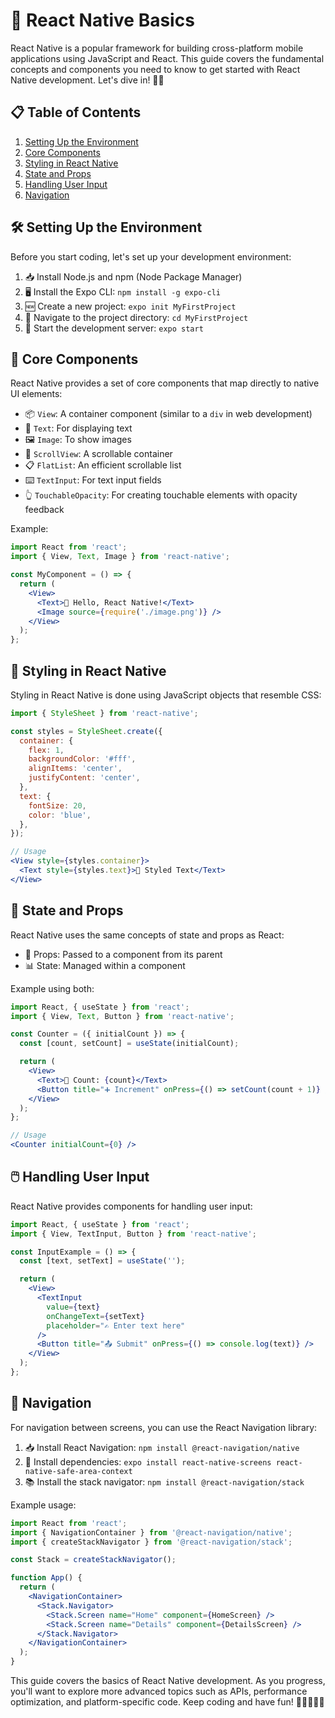 # 📱 React Native Basics

React Native is a popular framework for building cross-platform mobile applications using JavaScript and React. This guide covers the fundamental concepts and components you need to know to get started with React Native development. Let's dive in! 🏊‍♂️

## 📋 Table of Contents
1. [Setting Up the Environment](#setting-up-the-environment)
2. [Core Components](#core-components)
3. [Styling in React Native](#styling-in-react-native)
4. [State and Props](#state-and-props)
5. [Handling User Input](#handling-user-input)
6. [Navigation](#navigation)

## 🛠️ Setting Up the Environment

Before you start coding, let's set up your development environment:

1. 📥 Install Node.js and npm (Node Package Manager)
2. 🖥️ Install the Expo CLI: `npm install -g expo-cli`
3. 🆕 Create a new project: `expo init MyFirstProject`
4. 📂 Navigate to the project directory: `cd MyFirstProject`
5. 🚀 Start the development server: `expo start`

## 🧱 Core Components

React Native provides a set of core components that map directly to native UI elements:

- 📦 `View`: A container component (similar to a `div` in web development)
- 📝 `Text`: For displaying text
- 🖼️ `Image`: To show images
- 📜 `ScrollView`: A scrollable container
- 📋 `FlatList`: An efficient scrollable list
- ⌨️ `TextInput`: For text input fields
- 👆 `TouchableOpacity`: For creating touchable elements with opacity feedback

Example:

```jsx
import React from 'react';
import { View, Text, Image } from 'react-native';

const MyComponent = () => {
  return (
    <View>
      <Text>👋 Hello, React Native!</Text>
      <Image source={require('./image.png')} />
    </View>
  );
};
```

## 🎨 Styling in React Native

Styling in React Native is done using JavaScript objects that resemble CSS:

```jsx
import { StyleSheet } from 'react-native';

const styles = StyleSheet.create({
  container: {
    flex: 1,
    backgroundColor: '#fff',
    alignItems: 'center',
    justifyContent: 'center',
  },
  text: {
    fontSize: 20,
    color: 'blue',
  },
});

// Usage
<View style={styles.container}>
  <Text style={styles.text}>🎉 Styled Text</Text>
</View>
```

## 🔄 State and Props

React Native uses the same concepts of state and props as React:

- 📨 Props: Passed to a component from its parent
- 📊 State: Managed within a component

Example using both:

```jsx
import React, { useState } from 'react';
import { View, Text, Button } from 'react-native';

const Counter = ({ initialCount }) => {
  const [count, setCount] = useState(initialCount);

  return (
    <View>
      <Text>🔢 Count: {count}</Text>
      <Button title="➕ Increment" onPress={() => setCount(count + 1)} />
    </View>
  );
};

// Usage
<Counter initialCount={0} />
```

## 🖱️ Handling User Input

React Native provides components for handling user input:

```jsx
import React, { useState } from 'react';
import { View, TextInput, Button } from 'react-native';

const InputExample = () => {
  const [text, setText] = useState('');

  return (
    <View>
      <TextInput
        value={text}
        onChangeText={setText}
        placeholder="✍️ Enter text here"
      />
      <Button title="📤 Submit" onPress={() => console.log(text)} />
    </View>
  );
};
```

## 🧭 Navigation

For navigation between screens, you can use the React Navigation library:

1. 📥 Install React Navigation: `npm install @react-navigation/native`
2. 🔗 Install dependencies: `expo install react-native-screens react-native-safe-area-context`
3. 📚 Install the stack navigator: `npm install @react-navigation/stack`

Example usage:

```jsx
import React from 'react';
import { NavigationContainer } from '@react-navigation/native';
import { createStackNavigator } from '@react-navigation/stack';

const Stack = createStackNavigator();

function App() {
  return (
    <NavigationContainer>
      <Stack.Navigator>
        <Stack.Screen name="Home" component={HomeScreen} />
        <Stack.Screen name="Details" component={DetailsScreen} />
      </Stack.Navigator>
    </NavigationContainer>
  );
}
```

This guide covers the basics of React Native development. As you progress, you'll want to explore more advanced topics such as APIs, performance optimization, and platform-specific code. Keep coding and have fun! 🚀👨‍💻👩‍💻
